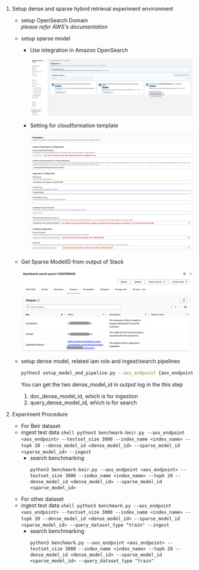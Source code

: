 1. Setup dense and sparse hybird retrieval experiment environment
	- setup OpenSearch Domain
	  <br>*please refer AWS's documentation*

	- setup sparse model
   
	  - Use integration in Amazon OpenSearch
	  
	    ![integration_1](./integration_1.png)
	  
	  - Setting for cloudformation template
	  
	    ![cloudformation_sparse_integration](./cloudformation_sparse_integration.png)
	  
     - Get Sparse ModelID from output of Stack
     
	    ![cloudformation_sparse_output](./cloudformation_sparse_output.png)
	  
	
	
	- setup dense model, related iam role and ingest/search pipelines
		```bash
		python3 setup_model_and_pipeline.py --aos_endpoint {aos_endpoint} --sparse_model_id {sparse_model_id} --index_name {index_name}
		```
		You can get the two dense_model_id in output log in the this step
	   1. doc_dense_model_id, which is for ingestion
	   2. query_dense_model_id, which is for search
	
2. Experiment Procedure
   - For Beir dataset
   	- ingest test data
	      ```shell
	      python3 benchmark-beir.py --aos_endpoint <aos_endpoint> --testset_size 3000 --index_name <index_name> --topk 20 --dense_model_id <dense_model_id> --sparse_model_id <sparse_model_id> --ingest
	      ```
	   - search benchmarking
	      ```shell
	      python3 benchmark-beir.py --aos_endpoint <aos_endpoint> --testset_size 3000 --index_name <index_name> --topk 20 --dense_model_id <dense_model_id> --sparse_model_id <sparse_model_id>
	      ```
	- For other dataset
   	- ingest test data
	      ```shell
	      python3 benchmark.py --aos_endpoint <aos_endpoint> --testset_size 3000 --index_name <index_name> --topk 20 --dense_model_id <dense_model_id> --sparse_model_id <sparse_model_id> --query_dataset_type "train" --ingest
	      ```
	   - search benchmarking
	      ```shell
	      python3 benchmark.py --aos_endpoint <aos_endpoint> --testset_size 3000 --index_name <index_name> --topk 20 --dense_model_id <dense_model_id> --sparse_model_id <sparse_model_id> --query_dataset_type "train"
	      ```